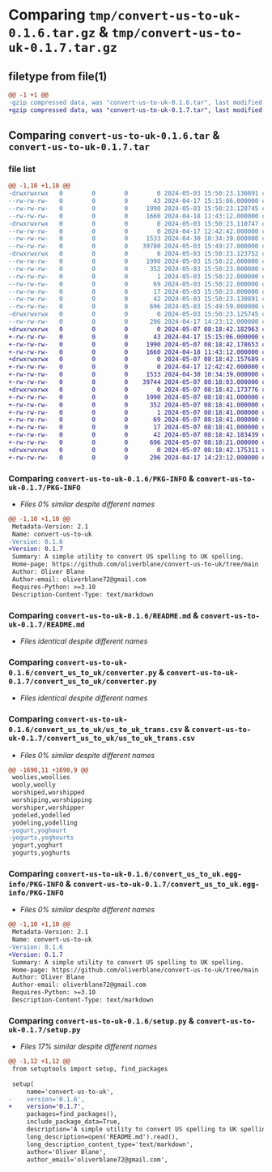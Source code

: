 # Comparing `tmp/convert-us-to-uk-0.1.6.tar.gz` & `tmp/convert-us-to-uk-0.1.7.tar.gz`

## filetype from file(1)

```diff
@@ -1 +1 @@
-gzip compressed data, was "convert-us-to-uk-0.1.6.tar", last modified: Fri May  3 15:50:23 2024, max compression
+gzip compressed data, was "convert-us-to-uk-0.1.7.tar", last modified: Tue May  7 08:18:42 2024, max compression
```

## Comparing `convert-us-to-uk-0.1.6.tar` & `convert-us-to-uk-0.1.7.tar`

### file list

```diff
@@ -1,18 +1,18 @@
-drwxrwxrwx   0        0        0        0 2024-05-03 15:50:23.130891 convert-us-to-uk-0.1.6/
--rw-rw-rw-   0        0        0       43 2024-04-17 15:15:06.000000 convert-us-to-uk-0.1.6/MANIFEST.in
--rw-rw-rw-   0        0        0     1990 2024-05-03 15:50:23.128745 convert-us-to-uk-0.1.6/PKG-INFO
--rw-rw-rw-   0        0        0     1660 2024-04-18 11:43:12.000000 convert-us-to-uk-0.1.6/README.md
-drwxrwxrwx   0        0        0        0 2024-05-03 15:50:23.110747 convert-us-to-uk-0.1.6/convert_us_to_uk/
--rw-rw-rw-   0        0        0        0 2024-04-17 12:42:42.000000 convert-us-to-uk-0.1.6/convert_us_to_uk/__init__.py
--rw-rw-rw-   0        0        0     1533 2024-04-30 10:34:39.000000 convert-us-to-uk-0.1.6/convert_us_to_uk/converter.py
--rw-rw-rw-   0        0        0    39780 2024-05-03 15:49:27.000000 convert-us-to-uk-0.1.6/convert_us_to_uk/us_to_uk_trans.csv
-drwxrwxrwx   0        0        0        0 2024-05-03 15:50:23.123752 convert-us-to-uk-0.1.6/convert_us_to_uk.egg-info/
--rw-rw-rw-   0        0        0     1990 2024-05-03 15:50:22.000000 convert-us-to-uk-0.1.6/convert_us_to_uk.egg-info/PKG-INFO
--rw-rw-rw-   0        0        0      352 2024-05-03 15:50:23.000000 convert-us-to-uk-0.1.6/convert_us_to_uk.egg-info/SOURCES.txt
--rw-rw-rw-   0        0        0        1 2024-05-03 15:50:22.000000 convert-us-to-uk-0.1.6/convert_us_to_uk.egg-info/dependency_links.txt
--rw-rw-rw-   0        0        0       69 2024-05-03 15:50:22.000000 convert-us-to-uk-0.1.6/convert_us_to_uk.egg-info/entry_points.txt
--rw-rw-rw-   0        0        0       17 2024-05-03 15:50:23.000000 convert-us-to-uk-0.1.6/convert_us_to_uk.egg-info/top_level.txt
--rw-rw-rw-   0        0        0       42 2024-05-03 15:50:23.130891 convert-us-to-uk-0.1.6/setup.cfg
--rw-rw-rw-   0        0        0      696 2024-05-03 15:49:59.000000 convert-us-to-uk-0.1.6/setup.py
-drwxrwxrwx   0        0        0        0 2024-05-03 15:50:23.125745 convert-us-to-uk-0.1.6/tests/
--rw-rw-rw-   0        0        0      296 2024-04-17 14:23:12.000000 convert-us-to-uk-0.1.6/tests/test_converter.py
+drwxrwxrwx   0        0        0        0 2024-05-07 08:18:42.182963 convert-us-to-uk-0.1.7/
+-rw-rw-rw-   0        0        0       43 2024-04-17 15:15:06.000000 convert-us-to-uk-0.1.7/MANIFEST.in
+-rw-rw-rw-   0        0        0     1990 2024-05-07 08:18:42.178653 convert-us-to-uk-0.1.7/PKG-INFO
+-rw-rw-rw-   0        0        0     1660 2024-04-18 11:43:12.000000 convert-us-to-uk-0.1.7/README.md
+drwxrwxrwx   0        0        0        0 2024-05-07 08:18:42.157689 convert-us-to-uk-0.1.7/convert_us_to_uk/
+-rw-rw-rw-   0        0        0        0 2024-04-17 12:42:42.000000 convert-us-to-uk-0.1.7/convert_us_to_uk/__init__.py
+-rw-rw-rw-   0        0        0     1533 2024-04-30 10:34:39.000000 convert-us-to-uk-0.1.7/convert_us_to_uk/converter.py
+-rw-rw-rw-   0        0        0    39744 2024-05-07 08:18:03.000000 convert-us-to-uk-0.1.7/convert_us_to_uk/us_to_uk_trans.csv
+drwxrwxrwx   0        0        0        0 2024-05-07 08:18:42.173776 convert-us-to-uk-0.1.7/convert_us_to_uk.egg-info/
+-rw-rw-rw-   0        0        0     1990 2024-05-07 08:18:41.000000 convert-us-to-uk-0.1.7/convert_us_to_uk.egg-info/PKG-INFO
+-rw-rw-rw-   0        0        0      352 2024-05-07 08:18:41.000000 convert-us-to-uk-0.1.7/convert_us_to_uk.egg-info/SOURCES.txt
+-rw-rw-rw-   0        0        0        1 2024-05-07 08:18:41.000000 convert-us-to-uk-0.1.7/convert_us_to_uk.egg-info/dependency_links.txt
+-rw-rw-rw-   0        0        0       69 2024-05-07 08:18:41.000000 convert-us-to-uk-0.1.7/convert_us_to_uk.egg-info/entry_points.txt
+-rw-rw-rw-   0        0        0       17 2024-05-07 08:18:41.000000 convert-us-to-uk-0.1.7/convert_us_to_uk.egg-info/top_level.txt
+-rw-rw-rw-   0        0        0       42 2024-05-07 08:18:42.183439 convert-us-to-uk-0.1.7/setup.cfg
+-rw-rw-rw-   0        0        0      696 2024-05-07 08:18:21.000000 convert-us-to-uk-0.1.7/setup.py
+drwxrwxrwx   0        0        0        0 2024-05-07 08:18:42.175311 convert-us-to-uk-0.1.7/tests/
+-rw-rw-rw-   0        0        0      296 2024-04-17 14:23:12.000000 convert-us-to-uk-0.1.7/tests/test_converter.py
```

### Comparing `convert-us-to-uk-0.1.6/PKG-INFO` & `convert-us-to-uk-0.1.7/PKG-INFO`

 * *Files 0% similar despite different names*

```diff
@@ -1,10 +1,10 @@
 Metadata-Version: 2.1
 Name: convert-us-to-uk
-Version: 0.1.6
+Version: 0.1.7
 Summary: A simple utility to convert US spelling to UK spelling.
 Home-page: https://github.com/oliverblane/convert-us-to-uk/tree/main
 Author: Oliver Blane
 Author-email: oliverblane72@gmail.com
 Requires-Python: >=3.10
 Description-Content-Type: text/markdown
```

### Comparing `convert-us-to-uk-0.1.6/README.md` & `convert-us-to-uk-0.1.7/README.md`

 * *Files identical despite different names*

### Comparing `convert-us-to-uk-0.1.6/convert_us_to_uk/converter.py` & `convert-us-to-uk-0.1.7/convert_us_to_uk/converter.py`

 * *Files identical despite different names*

### Comparing `convert-us-to-uk-0.1.6/convert_us_to_uk/us_to_uk_trans.csv` & `convert-us-to-uk-0.1.7/convert_us_to_uk/us_to_uk_trans.csv`

 * *Files 0% similar despite different names*

```diff
@@ -1690,11 +1690,9 @@
 woolies,woollies
 wooly,woolly
 worshiped,worshipped
 worshiping,worshipping
 worshiper,worshipper
 yodeled,yodelled
 yodeling,yodelling
-yogurt,yoghourt
-yogurts,yoghourts
 yogurt,yoghurt
 yogurts,yoghurts
```

### Comparing `convert-us-to-uk-0.1.6/convert_us_to_uk.egg-info/PKG-INFO` & `convert-us-to-uk-0.1.7/convert_us_to_uk.egg-info/PKG-INFO`

 * *Files 0% similar despite different names*

```diff
@@ -1,10 +1,10 @@
 Metadata-Version: 2.1
 Name: convert-us-to-uk
-Version: 0.1.6
+Version: 0.1.7
 Summary: A simple utility to convert US spelling to UK spelling.
 Home-page: https://github.com/oliverblane/convert-us-to-uk/tree/main
 Author: Oliver Blane
 Author-email: oliverblane72@gmail.com
 Requires-Python: >=3.10
 Description-Content-Type: text/markdown
```

### Comparing `convert-us-to-uk-0.1.6/setup.py` & `convert-us-to-uk-0.1.7/setup.py`

 * *Files 17% similar despite different names*

```diff
@@ -1,12 +1,12 @@
 from setuptools import setup, find_packages
 
 setup(
     name='convert-us-to-uk',
-    version='0.1.6',
+    version='0.1.7',
     packages=find_packages(),
     include_package_data=True,
     description='A simple utility to convert US spelling to UK spelling.',
     long_description=open('README.md').read(),
     long_description_content_type='text/markdown',
     author='Oliver Blane',
     author_email='oliverblane72@gmail.com',
```

